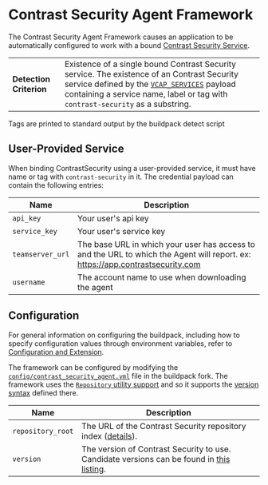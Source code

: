 # Contrast Security Agent Framework
The Contrast Security Agent Framework causes an application to be automatically configured to work with a bound [Contrast Security Service][].

<table>
  <tr>
    <td><strong>Detection Criterion</strong></td><td>Existence of a single bound Contrast Security service. The existence of an Contrast Security service defined by the <a href="http://docs.cloudfoundry.org/devguide/deploy-apps/environment-variable.html#VCAP-SERVICES"><code>VCAP_SERVICES</code></a> payload containing a service name, label or tag with <code>contrast-security</code> as a substring.
</td>
  </tr>
</table>
Tags are printed to standard output by the buildpack detect script

## User-Provided Service
When binding ContrastSecurity using a user-provided service, it must have name or tag with `contrast-security` in it. The credential payload can contain the following entries:

| Name | Description
| ---- | -----------
| `api_key` | Your user's api key
| `service_key` | Your user's service key
| `teamserver_url` | The base URL in which your user has access to and the URL to which the Agent will report. ex: https://app.contrastsecurity.com
| `username` | The account name to use when downloading the agent

## Configuration
For general information on configuring the buildpack, including how to specify configuration values through environment variables, refer to [Configuration and Extension][].

The framework can be configured by modifying the [`config/contrast_security_agent.yml`][] file in the buildpack fork. The framework uses the [`Repository` utility support][repositories] and so it supports the [version syntax][] defined there.

| Name | Description
| ---- | -----------
| `repository_root` | The URL of the Contrast Security repository index ([details][repositories]).
| `version` | The version of Contrast Security to use. Candidate versions can be found in [this listing][].

[Contrast Security]: https://www.contrastsecurity.com
[Configuration and Extension]: ../README.md#configuration-and-extension
[Contrast Security Service]: https://www.contrastsecurity.com
[`config/contrast_security_agent.yml`]: ../config/contrast_security_agent.yml
[Configuration and Extension]: ../README.md#configuration-and-extension
[repositories]: extending-repositories.md
[this listing]: https://artifacts.contrastsecurity.com/agents/java/index.yml
[version syntax]: extending-repositories.md#version-syntax-and-ordering

